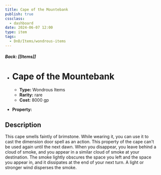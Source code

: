 ```yaml
---
title: Cape of the Mountebank
publish: true
cssclass:
  - dashboard
date: 2024-06-07 12:00
type: item
tags:
  - DnD/Items/wondrous-items
---
```


##### Back: [[Items]]

- # Cape of the Mountebank

    - **Type:** Wondrous Items
    - **Rarity:** rare
    - **Cost:** 8000 gp
- **Property:** 



## Description 

This cape smells faintly of brimstone. While wearing it, you can use it to cast the dimension door spell as an action. This property of the cape can't be used again until the next dawn. When you disappear, you leave behind a cloud of smoke, and you appear in a similar cloud of smoke at your destination. The smoke lightly obscures the space you left and the space you appear in, and it dissipates at the end of your next turn. A light or stronger wind disperses the smoke.
